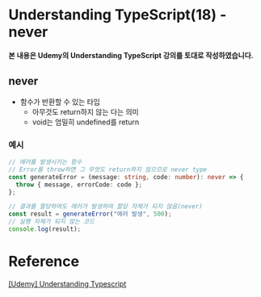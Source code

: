 # Understanding TypeScript(18) - never

**본 내용은 Udemy의 Understanding TypeScript 강의를 토대로 작성하였습니다.**



## never

* 함수가 반환할 수 있는 타입
  * 아무것도 return하지 않는 다는 의미
  * void는 엄밀히 undefined를 return



### 예시

```TypeScript
// 에러를 발생시키는 함수
// Error를 throw하면 그 무엇도 return하지 않으므로 never type
const generateError = (message: string, code: number): never => {
  throw { message, errorCode: code };
};

// 결과를 할당하여도 에러가 발생하여 할당 자체가 되지 않음(never)
const result = generateError("에러 발생", 500);
// 실행 자체가 되지 않는 코드
console.log(result);

```




# Reference

[[Udemy] Understanding Typescript](https://www.udemy.com/course/understanding-typescript/)

